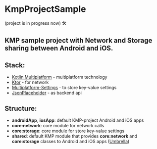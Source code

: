 # KmpProjectSample

(project is in progress now) 🛠️

## KMP sample project with **Network** and **Storage** sharing between Android and iOS.

## Stack:
- [Kotlin Multiplatform](https://kotlinlang.org/docs/multiplatform.html) - multiplatform technology
- [Ktor](https://ktor.io/) - for network
- [Multiplatform-Settings](https://github.com/russhwolf/multiplatform-settings) - to store key-value settings
- [JsonPlaceholder](https://jsonplaceholder.org/comments) - as backend api

## Structure:
- **androidApp**, **iosApp**: default KMP-project Android and iOS apps
- **core:network**: core module for network calls
- **core:storage**: core module for store key-value settings
- **shared**: default KMP module that provides **core:network** and **core:storage** classes to Android and iOS apps ([Umbrella](https://www.jetbrains.com/help/kotlin-multiplatform-dev/multiplatform-project-configuration.html#several-shared-modules))
